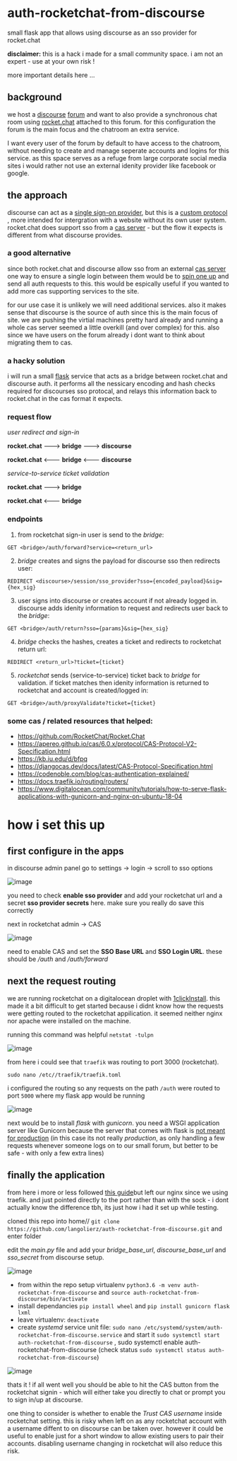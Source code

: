 # auth-rocketchat-from-discourse

small flask app that allows using discourse as an sso provider for rocket.chat

__disclaimer:__ this is a hack i made for a small community space. i am not an expert - use at your own risk !

more important details here ...

## background

we host a [discourse](https://www.discourse.org/) [forum](scanlines.xyz) and want to also provide a synchronous chat room using [rocket.chat](rocket.chat) attached to this forum. for this configuration the forum is the main focus and the chatroom an extra service.

I want every user of the forum by default to have access to the chatroom, without needing to create and manage seperate accounts and logins for this service. as this space serves as a refuge from large corporate social media sites i would rather not use an external idenity provider like facebook or google.

## the approach

discourse can act as a [single sign-on provider](https://meta.discourse.org/t/using-discourse-as-a-sso-provider/32974), but this is a [custom protocol](https://meta.discourse.org/t/log-in-to-rocketchat-with-discourse/85559) , more intended for intergration with a website without its own user system. rocket.chat does support sso from a [cas server](https://rocket.chat/docs/administrator-guides/authentication/cas/) - but the flow it expects is different from what discourse provides.

### a good alternative

since both rocket.chat and discourse allow sso from an external [cas server](https://en.wikipedia.org/wiki/Central_Authentication_Service) one way to ensure a single login between them would be to [spin one up](https://nithinkk.wordpress.com/2017/04/01/cas-server-setup-in-10mts/) and send all auth requests to this. this would be espically useful if you wanted to add more cas supporting services to the site.

for our use case it is unlikely we will need additional services. also it makes sense that discourse is the source of auth since this is the main focus of site. we are pushing the virtial machines pretty hard already and running a whole cas server seemed a little overkill (and over complex) for this. also since we have users on the forum already i dont want to think about migrating them to cas.

### a hacky solution

i will run a small [flask](https://flask.palletsprojects.com/en/1.1.x/) service that acts as a bridge between rocket.chat and discourse auth. it performs all the nessicary encoding and hash checks required for discourses sso protocal, and relays this information back to rocket.chat in the cas format it expects.

### request flow

_user redirect and sign-in_

__rocket.chat__ ---> __bridge__ ---> __discourse__

__rocket.chat__ <--- __bridge__ <--- __discourse__

_service-to-service ticket validation_

__rocket.chat__ ---> __bridge__

__rocket.chat__ <--- __bridge__

### endpoints

1. from rocketchat sign-in user is send to the _bridge_:

`GET <bridge>/auth/forward?service=<return_url>`

2. _bridge_ creates and signs the payload for discourse sso then redirects user:

`REDIRECT <discourse>/session/sso_provider?sso={encoded_payload}&sig={hex_sig}`

3. user signs into discourse or creates account if not already logged in. discourse adds idenity information to request and redirects user back to the _bridge_:
  
`GET <bridge>/auth/return?sso={params}&sig={hex_sig}`

4. _bridge_ checks the hashes, creates a ticket and redirects to rocketchat return url:

`REDIRECT <return_url>?ticket={ticket}`

5. _rocketchat_ sends (service-to-service) ticket back to _bridge_ for validation. if ticket matches then idenity information is returned to rocketchat and account is created/logged in:

`GET <bridge>/auth/proxyValidate?ticket={ticket}`

### some cas / related resources that helped:

- https://github.com/RocketChat/Rocket.Chat
- https://apereo.github.io/cas/6.0.x/protocol/CAS-Protocol-V2-Specification.html
- https://kb.iu.edu/d/bfpq
- https://djangocas.dev/docs/latest/CAS-Protocol-Specification.html
- https://codenoble.com/blog/cas-authentication-explained/
- https://docs.traefik.io/routing/routers/
- https://www.digitalocean.com/community/tutorials/how-to-serve-flask-applications-with-gunicorn-and-nginx-on-ubuntu-18-04

# how i set this up

## first configure in the apps

in discourse admin panel go to settings -> login -> scroll to sso options

![image](https://user-images.githubusercontent.com/12017938/80315780-16a97700-87fa-11ea-887f-52a194489e11.png)

you need to check __enable sso provider__ and add your rocketchat url and a secret __sso provider secrets__ here. make sure you really do save this correctly

next in rocketchat admin -> CAS

![image](https://user-images.githubusercontent.com/12017938/80315843-81f34900-87fa-11ea-91b6-fec5f743ceb6.png)

need to enable CAS and set the __SSO Base URL__ and __SSO Login URL__. these should be _<base-url>/auth_ and _<base-url>/auth/forward_

## next the request routing

we are running rocketchat on a digitalocean droplet with [1clickInstall](https://marketplace.digitalocean.com/apps/rocket-chat). this made it a bit difficult to get started because i didnt know how the requests were getting routed to the rocketchat appilication. it seemed neither nginx nor apache were installed on the machine.

running this command was helpful `netstat -tulpn`

![image](https://user-images.githubusercontent.com/12017938/80313835-d3490b80-87ed-11ea-848e-5226f639d156.png)

from here i could see that `traefik` was routing to port 3000 (rocketchat).

`sudo nano /etc//traefik/traefik.toml`

i configured the routing so any requests on the path `/auth` were routed to port `5000` where my flask app would be running

![image](https://user-images.githubusercontent.com/12017938/80314041-1788db80-87ef-11ea-9805-d84f7986dc00.png)

next would be to install _flask_ with _gunicorn_. you need a WSGI application server like Gunicorn because the server that comes with flask is [not meant for production](https://vsupalov.com/flask-web-server-in-production/) (in this case its not really _production_, as only handling a few requests whenever someone logs on to our small forum, but better to be safe - with only a few extra lines)

## finally the application

from here i more or less followed [this guide](https://www.digitalocean.com/community/tutorials/how-to-serve-flask-applications-with-gunicorn-and-nginx-on-ubuntu-18-04)but left our nginx since we using traefik. and just pointed directly to the port rather than with the sock - i dont actually know the difference tbh, its just how i had it set up while testing.

cloned this repo into home/<user>/ `git clone https://github.com/langolierz/auth-rocketchat-from-discourse.git` and enter folder
  
 edit the _main.py_ file and add your _bridge_base_url_, _discourse_base_url_ and _sso_secret_ from discourse setup.
 
 ![image](https://user-images.githubusercontent.com/12017938/80316066-e7940500-87fb-11ea-8879-8c2ff0aba980.png)
  
- from within the repo setup virtualenv `python3.6 -m venv auth-rocketchat-from-discourse` and `source auth-rocketchat-from-discourse/bin/activate`
- install dependancies `pip install wheel` and `pip install gunicorn flask lxml`
- leave virtualenv: `deactivate`
- create _systemd_ service unit file: `sudo nano /etc/systemd/system/auth-rocketchat-from-discourse.service` and start it `sudo systemctl start auth-rocketchat-from-discourse` , sudo systemctl enable auth-rocketchat-from-discourse (check status `sudo systemctl status auth-rocketchat-from-discourse`)
 
![image](https://user-images.githubusercontent.com/12017938/80316391-d1874400-87fd-11ea-941a-8742f70a5254.png)

thats it ! if all went well you should be able to hit the CAS button from the rocketchat signin - which will either take you directly to chat or prompt you to sign in/up at discourse.

one thing to consider is whether to enable the _Trust CAS username_ inside rocketchat setting. this is risky when left on as any rocketchat account with a username diffent to on discourse can be taken over. however it could be useful to enable just for a short window to allow existing users to pair their accounts. disabling username changing in rocketchat will also reduce this risk.
